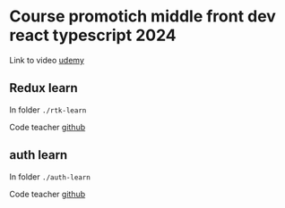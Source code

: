 # Course promotich middle front dev react typescript 2024

Link to video [udemy](https://www.udemy.com/course/promotich-middle-front-dev-react-typescript-2024)

## Redux learn

In folder `./rtk-learn`

Code teacher [github](https://github.com/MatVasylenko/rtk-learn)

## auth learn

In folder `./auth-learn`

Code teacher [github](https://github.com/MatVasylenko/auth-learn)

